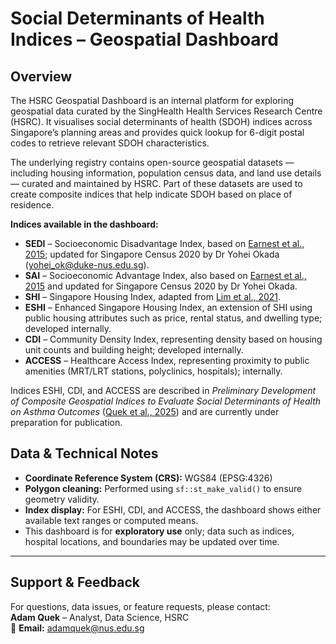 # Social Determinants of Health Indices – Geospatial Dashboard 

## Overview
The HSRC Geospatial Dashboard is an internal platform for exploring geospatial data curated by the SingHealth Health Services Research Centre (HSRC). It visualises social determinants of health (SDOH) indices across Singapore’s planning areas and provides quick lookup for 6-digit postal codes to retrieve relevant SDOH characteristics.

The underlying registry contains open-source geospatial datasets — including housing information, population census data, and land use details — curated and maintained by HSRC. Part of these datasets are used to create composite indices that help indicate SDOH based on place of residence.

**Indices available in the dashboard:**
- **SEDI** – Socioeconomic Disadvantage Index, based on [Earnest et al., 2015](https://www.sciencedirect.com/science/article/pii/S2211335515000558?via%3Dihub); updated for Singapore Census 2020 by Dr Yohei Okada (yohei_ok@duke-nus.edu.sg).  
- **SAI** – Socioeconomic Advantage Index, also based on [Earnest et al., 2015](https://www.sciencedirect.com/science/article/pii/S2211335515000558?via%3Dihub) and updated for Singapore Census 2020 by Dr Yohei Okada.  
- **SHI** – Singapore Housing Index, adapted from [Lim et al., 2021](https://equityhealthj.biomedcentral.com/articles/10.1186/s12939-021-01554-8).  
- **ESHI** – Enhanced Singapore Housing Index, an extension of SHI using public housing attributes such as price, rental status, and dwelling type; developed internally.
- **CDI** – Community Density Index, representing density based on housing unit counts and building height; developed internally.  
- **ACCESS** – Healthcare Access Index, representing proximity to public amenities (MRT/LRT stations, polyclinics, hospitals); internally.

Indices ESHI, CDI, and ACCESS are described in *Preliminary Development of Composite Geospatial Indices to Evaluate Social Determinants of Health on Asthma Outcomes* ([Quek et al., 2025](https://github.com/minerva79/geospatial_sdoh/blob/main/SDOH_Indices_draft.pdf)) and are currently under preparation for publication.



## Data & Technical Notes
- **Coordinate Reference System (CRS):** WGS84 (EPSG:4326)  
- **Polygon cleaning:** Performed using `sf::st_make_valid()` to ensure geometry validity.  
- **Index display:** For ESHI, CDI, and ACCESS, the dashboard shows either available text ranges or computed means.  
- This dashboard is for **exploratory use** only; data such as indices, hospital locations, and boundaries may be updated over time.

---

## Support & Feedback
For questions, data issues, or feature requests, please contact:  
**Adam Quek** – Analyst, Data Science, HSRC  
📧 **Email:** adamquek@nus.edu.sg
